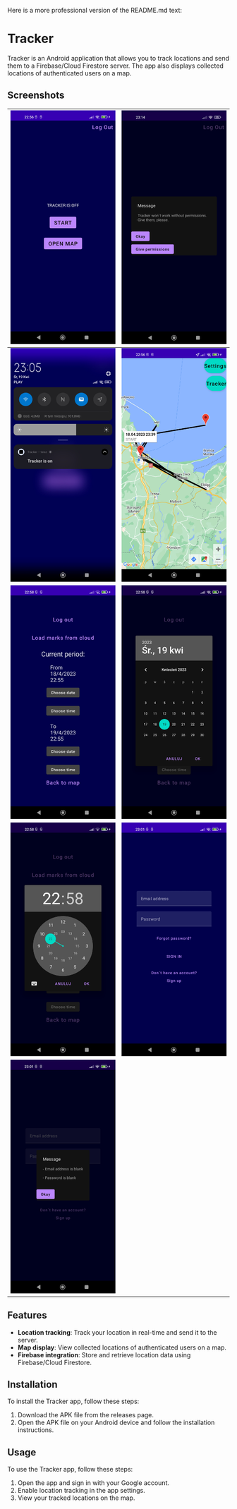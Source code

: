 Here is a more professional version of the README.md text:

# Tracker

Tracker is an Android application that allows you to track locations and send them to a Firebase/Cloud Firestore server. The app also displays collected locations of authenticated users on a map.

## Screenshots

| ![Screenshot 1](screenshots/1.jpg)  | ![Screenshot 2](screenshots/3.jpg) |
|:-----------------------------------:|:----------------------------------:|
| ![Screenshot 3](screenshots/4.jpg)  | ![Screenshot 4](screenshots/5.jpg) |
| ![Screenshot 5](screenshots/6.jpg)  | ![Screenshot 6](screenshots/7.jpg) |
| ![Screenshot 7](screenshots/8.jpg)  | ![Screenshot 8](screenshots/9.jpg) |
| ![Screenshot 9](screenshots/10.jpg) |                                    |

## Features
- **Location tracking**: Track your location in real-time and send it to the server.
- **Map display**: View collected locations of authenticated users on a map.
- **Firebase integration**: Store and retrieve location data using Firebase/Cloud Firestore.

## Installation
To install the Tracker app, follow these steps:
1. Download the APK file from the releases page.
2. Open the APK file on your Android device and follow the installation instructions.

## Usage
To use the Tracker app, follow these steps:
1. Open the app and sign in with your Google account.
2. Enable location tracking in the app settings.
3. View your tracked locations on the map.